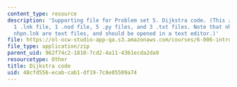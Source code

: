 ```yaml
---
content_type: resource
description: 'Supporting file for Problem set 5. Dijkstra code. (This zip file includes:
  1 .lnk file, 1 .nod file, 5 .py files, and 3 .txt files. Note that nhpn.nod and
  nhpn.lnk are text files, and should be opened in a text editor.)'
file: https://ol-ocw-studio-app-qa.s3.amazonaws.com/courses/6-006-introduction-to-algorithms-spring-2008/48cfd556ecabcab1df197c8e05509a74_ps5_dijkstra.zip
file_type: application/zip
parent_uid: 962f74c2-1810-7cd2-4a11-4361ecda2da9
resourcetype: Other
title: Dijkstra code
uid: 48cfd556-ecab-cab1-df19-7c8e05509a74
---
```

